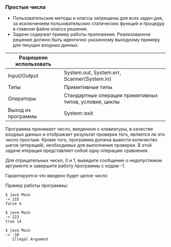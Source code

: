 ### Простые числа

- Пользовательские методы и классы запрещены для всех задач дня, за исключением пользовательских статических функций и процедур в главном файле класса решения.
- Задачи содержат пример работы приложения. Реализованное решение должно быть идентично указанному выходному примеру для текущих входных данных.

| **Разрешено использовать** |                                                        |
|----------------------------|--------------------------------------------------------|
| Input/Output               | System.out, System.err, Scanner(System.in)             |
| Типы                       | Примитивные типы                                       |
| Операторы                  | Стандартные операции примитивных типов, условия, циклы |
| Выход из программы         | System::exit                                           |

Программа принимает число, введенное с клавиатуры, в качестве входных данных и отображает результат проверки того, является ли это число простым. Кроме того, программа должна вывести количество шагов (итераций), необходимых для выполнения проверки. В этой задаче итерация представляет собой одну операцию сравнения.

Для отрицательных чисел, 0 и 1, выведите сообщение о недопустимом аргументе и завершите работу программы с кодом -1.

Гарантируется что введено будет целое число

Пример работы программы:

```
$ java Main
-> 215
false 4

$ java Main
-> 223
true 14

$ java Main
-> -10 
   Illegal Argument
```
